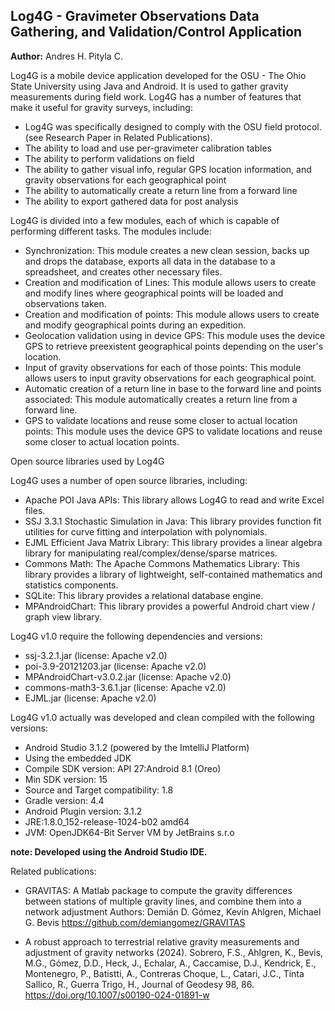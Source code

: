 ## Log4G - Gravimeter Observations Data Gathering, and Validation/Control Application

**Author:** Andres H. Pityla C.

Log4G is a mobile device application developed for the OSU - The Ohio State University using Java and Android. It is used to gather gravity measurements during field work. Log4G has a number of features that make it useful for gravity surveys, including:

* Log4G was specifically designed to comply with the OSU field protocol. (see Research Paper in Related Publications).
* The ability to load and use per-gravimeter calibration tables
* The ability to perform validations on field
* The ability to gather visual info, regular GPS location information, and gravity observations for each geographical point
* The ability to automatically create a return line from a forward line
* The ability to export gathered data for post analysis

Log4G is divided into a few modules, each of which is capable of performing different tasks. The modules include:

* Synchronization: This module creates a new clean session, backs up and drops the database, exports all data in the database to a spreadsheet, and creates other necessary files.
* Creation and modification of Lines: This module allows users to create and modify lines where geographical points will be loaded and observations taken.
* Creation and modification of points: This module allows users to create and modify geographical points during an expedition.
* Geolocation validation using in device GPS: This module uses the device GPS to retrieve preexistent geographical points depending on the user's location.
* Input of gravity observations for each of those points: This module allows users to input gravity observations for each geographical point.
* Automatic creation of a return line in base to the forward line and points associated: This module automatically creates a return line from a forward line.
* GPS to validate locations and reuse some closer to actual location points: This module uses the device GPS to validate locations and reuse some closer to actual location points.

Open source libraries used by Log4G

Log4G uses a number of open source libraries, including:

* Apache POI Java APIs: This library allows Log4G to read and write Excel files.
* SSJ 3.3.1 Stochastic Simulation in Java: This library provides function fit utilities for curve fitting and interpolation with polynomials.
* EJML Efficient Java Matrix Library: This library provides a linear algebra library for manipulating real/complex/dense/sparse matrices.
* Commons Math: The Apache Commons Mathematics Library: This library provides a library of lightweight, self-contained mathematics and statistics components.
* SQLite: This library provides a relational database engine.
* MPAndroidChart: This library provides a powerful Android chart view / graph view library.


Log4G v1.0 require the following dependencies and versions:

* ssj-3.2.1.jar (license: Apache v2.0)
* poi-3.9-20121203.jar (license: Apache v2.0)
* MPAndroidChart-v3.0.2.jar (license: Apache v2.0)
* commons-math3-3.6.1.jar (license: Apache v2.0)
* EJML.jar (license: Apache v2.0)

Log4G v1.0 actually was developed and clean compiled with the following versions:

* Android Studio 3.1.2 (powered by the ImtelliJ Platform)
* Using the embedded JDK
* Compile SDK version: API 27:Android 8.1 (Oreo)
* Min SDK version: 15
* Source and Target compatibility: 1.8
* Gradle version: 4.4
* Android Plugin version: 3.1.2
* JRE:1.8.0_152-release-1024-b02 amd64
* JVM: OpenJDK64-Bit Server VM by JetBrains s.r.o

**note:  Developed using the Android Studio IDE.**



Related publications:

* GRAVITAS: A Matlab package to compute the gravity differences between stations of multiple gravity lines, and combine them into a network adjustment Authors: Demián D. Gómez, Kevin Ahlgren, Michael G. Bevis https://github.com/demiangomez/GRAVITAS

* A robust approach to terrestrial relative gravity measurements and adjustment of gravity networks (2024). Sobrero, F.S., Ahlgren, K., Bevis, M.G., Gómez, D.D., Heck, J., Echalar, A., Caccamise, D.J., Kendrick, E., Montenegro, P., Batistti, A., Contreras Choque, L., Catari, J.C., Tinta Sallico, R., Guerra Trigo, H., Journal of Geodesy 98, 86. https://doi.org/10.1007/s00190-024-01891-w
